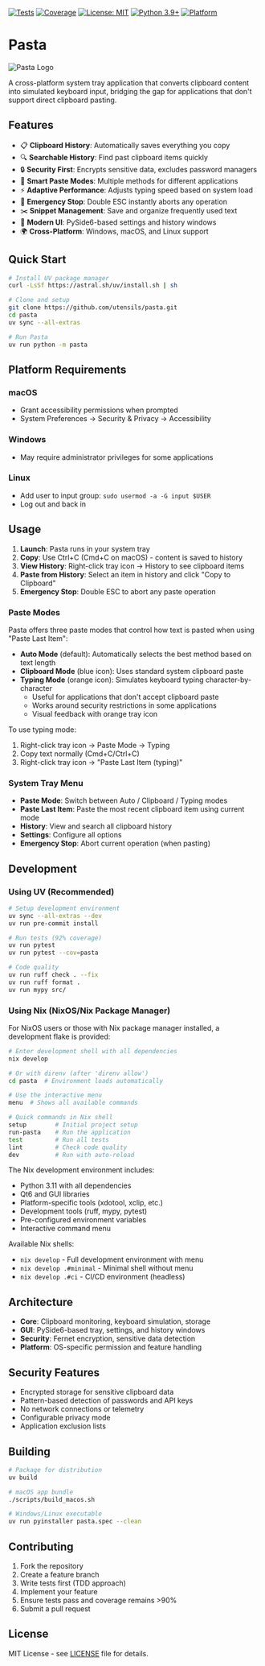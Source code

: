 [![Tests](https://github.com/utensils/pasta/actions/workflows/test.yml/badge.svg)](https://github.com/utensils/pasta/actions/workflows/test.yml)
[![Coverage](https://img.shields.io/badge/coverage-92%25-brightgreen)](https://github.com/utensils/pasta)
[![License: MIT](https://img.shields.io/badge/License-MIT-yellow.svg)](https://opensource.org/licenses/MIT)
[![Python 3.9+](https://img.shields.io/badge/python-3.9+-blue.svg)](https://www.python.org/downloads/)
[![Platform](https://img.shields.io/badge/platform-Windows%20%7C%20macOS%20%7C%20Linux-lightgrey)](https://github.com/utensils/pasta)

# Pasta

![Pasta Logo](src/pasta/gui/resources/logo.png)

A cross-platform system tray application that converts clipboard content into simulated keyboard input, bridging the gap for applications that don't support direct clipboard pasting.

## Features

- 📋 **Clipboard History**: Automatically saves everything you copy
- 🔍 **Searchable History**: Find past clipboard items quickly
- 🔒 **Security First**: Encrypts sensitive data, excludes password managers
- 🎯 **Smart Paste Modes**: Multiple methods for different applications
- ⚡ **Adaptive Performance**: Adjusts typing speed based on system load
- 🛑 **Emergency Stop**: Double ESC instantly aborts any operation
- ✂️ **Snippet Management**: Save and organize frequently used text
- 🎨 **Modern UI**: PySide6-based settings and history windows
- 🌍 **Cross-Platform**: Windows, macOS, and Linux support

## Quick Start

```bash
# Install UV package manager
curl -LsSf https://astral.sh/uv/install.sh | sh

# Clone and setup
git clone https://github.com/utensils/pasta.git
cd pasta
uv sync --all-extras

# Run Pasta
uv run python -m pasta
```

## Platform Requirements

### macOS
- Grant accessibility permissions when prompted
- System Preferences → Security & Privacy → Accessibility

### Windows
- May require administrator privileges for some applications

### Linux
- Add user to input group: `sudo usermod -a -G input $USER`
- Log out and back in

## Usage

1. **Launch**: Pasta runs in your system tray
2. **Copy**: Use Ctrl+C (Cmd+C on macOS) - content is saved to history
3. **View History**: Right-click tray icon → History to see clipboard items
4. **Paste from History**: Select an item in history and click "Copy to Clipboard"
5. **Emergency Stop**: Double ESC to abort any paste operation

### Paste Modes

Pasta offers three paste modes that control how text is pasted when using "Paste Last Item":

- **Auto Mode** (default): Automatically selects the best method based on text length
- **Clipboard Mode** (blue icon): Uses standard system clipboard paste
- **Typing Mode** (orange icon): Simulates keyboard typing character-by-character
  - Useful for applications that don't accept clipboard paste
  - Works around security restrictions in some applications
  - Visual feedback with orange tray icon

To use typing mode:
1. Right-click tray icon → Paste Mode → Typing
2. Copy text normally (Cmd+C/Ctrl+C)
3. Right-click tray icon → "Paste Last Item (typing)"

### System Tray Menu

- **Paste Mode**: Switch between Auto / Clipboard / Typing modes
- **Paste Last Item**: Paste the most recent clipboard item using current mode
- **History**: View and search all clipboard history
- **Settings**: Configure all options
- **Emergency Stop**: Abort current operation (when pasting)

## Development

### Using UV (Recommended)

```bash
# Setup development environment
uv sync --all-extras --dev
uv run pre-commit install

# Run tests (92% coverage)
uv run pytest
uv run pytest --cov=pasta

# Code quality
uv run ruff check . --fix
uv run ruff format .
uv run mypy src/
```

### Using Nix (NixOS/Nix Package Manager)

For NixOS users or those with Nix package manager installed, a development flake is provided:

```bash
# Enter development shell with all dependencies
nix develop

# Or with direnv (after 'direnv allow')
cd pasta  # Environment loads automatically

# Use the interactive menu
menu  # Shows all available commands

# Quick commands in Nix shell
setup        # Initial project setup
run-pasta    # Run the application
test         # Run all tests
lint         # Check code quality
dev          # Run with auto-reload
```

The Nix development environment includes:
- Python 3.11 with all dependencies
- Qt6 and GUI libraries
- Platform-specific tools (xdotool, xclip, etc.)
- Development tools (ruff, mypy, pytest)
- Pre-configured environment variables
- Interactive command menu

Available Nix shells:
- `nix develop` - Full development environment with menu
- `nix develop .#minimal` - Minimal shell without menu
- `nix develop .#ci` - CI/CD environment (headless)

## Architecture

- **Core**: Clipboard monitoring, keyboard simulation, storage
- **GUI**: PySide6-based tray, settings, and history windows
- **Security**: Fernet encryption, sensitive data detection
- **Platform**: OS-specific permission and feature handling

## Security Features

- Encrypted storage for sensitive clipboard data
- Pattern-based detection of passwords and API keys
- No network connections or telemetry
- Configurable privacy mode
- Application exclusion lists

## Building

```bash
# Package for distribution
uv build

# macOS app bundle
./scripts/build_macos.sh

# Windows/Linux executable
uv run pyinstaller pasta.spec --clean
```

## Contributing

1. Fork the repository
2. Create a feature branch
3. Write tests first (TDD approach)
4. Implement your feature
5. Ensure tests pass and coverage remains >90%
6. Submit a pull request

## License

MIT License - see [LICENSE](LICENSE) file for details.
